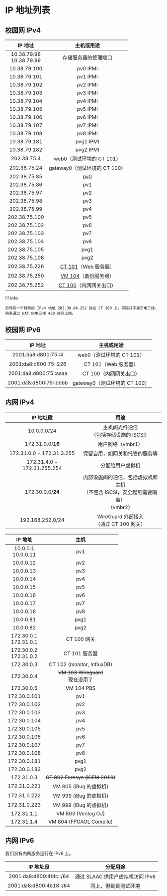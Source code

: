 # IP 地址列表

## 校园网 IPv4

| IP 地址 | 主机或用途 |
| :-----: | :--------: |
| 10.38.79.98<br>10.38.79.99 | 存储服务器的管理端口 |
| 10.38.79.100 | pv0 IPMI |
| 10.38.79.101 | pv1 IPMI |
| 10.38.79.102 | pv2 IPMI |
| 10.38.79.103 | pv3 IPMI |
| 10.38.79.104 | pv4 IPMI |
| 10.38.79.105 | pv5 IPMI |
| 10.38.79.106 | pv6 IPMI |
| 10.38.79.107 | pv7 IPMI |
| 10.38.79.108 | pv8 IPMI |
| 10.38.79.181 | pvg1 IPMI |
| 10.38.79.182 | pvg2 IPMI |
| 202.38.75.4 | web0（测试环境的 CT 101） |
| 202.38.75.24 | gateway0（测试环境的 CT 100） |
| 202.38.75.85 | [pv0](../history/gen1.md#follow-ups) |
| 202.38.75.86 | pv1 |
| 202.38.75.97 | pv2 |
| 202.38.75.98 | pv3 |
| 202.38.75.99 | pv4 |
| 202.38.75.100 | pv5 |
| 202.38.75.102 | pv6 |
| 202.38.75.103 | pv7 |
| 202.38.75.104 | pv8 |
| 202.38.75.105 | pvg1 |
| 202.38.75.108 | pvg2 |
| 202.38.75.226 | [CT 101](../servers/ct101.md)（Web 服务器） |
| 202.38.75.250 | [VM 104](../servers/vm104.md)（备份服务器） |
| 202.38.75.252 | [CT 100](../servers/ct100.md)（内网网关出口） |

!!! info

    另外有一个特殊的 IPv4 地址 202.38.84.252 挂在 CT 100 上，实际并不属于电三楼，用来通过 NAT 供电三楼 420 房间上网。

## 校园网 IPv6

| IP 地址 | 主机或用途 |
| :-----: | :--------: |
| 2001:da8:d800:75::4 | web0（测试环境的 CT 101） |
| 2001:da8:d800:75::226 | CT 101（Web 服务器） |
| 2001:da8:d800:75::aaaa | CT 100（内网网关出口） |
| 2001:da8:d800:75::bbbb | gateway0（测试环境的 CT 100） |

## 内网 IPv4

| IP 地址段 | 用途 |
| :---------: | :--: |
| 10.0.0.0/24 | 主机间光纤通信<br>（包括存储设施的 iSCSI） |
| 172.31.0.0/**16** | 用户网络（vmbr1） |
| 172.31.0.0 - 172.31.3.255 | 保留自用，如网关和托管的服务等 |
| 172.31.4.0 - 172.31.255.254 | 分配给用户虚拟机 |
| 172.30.0.0/**24** | 内部设施间的通信，包括虚拟机和主机<br>（不包含 iSCSI，安全起见需要隔离）<br>（vmbr2） |
| 192.168.252.0/24 | WireGuard 外部接入<br>（通过 CT 100 网关） |

| IP 地址 | 主机 |
| :-----: | :--: |
| 10.0.0.1<br>10.0.0.11 | pv1 |
| 10.0.0.12 | pv2 |
| 10.0.0.13 | pv3 |
| 10.0.0.14 | pv4 |
| 10.0.0.15 | pv5 |
| 10.0.0.16 | pv6 |
| 10.0.0.17 | pv7 |
| 10.0.0.18 | pv8 |
| 10.0.0.81 | pvg1 |
| 10.0.0.82 | pvg2 |
| 172.30.0.1<br>172.31.0.1 | CT 100 网关 |
| 172.30.0.2<br>172.31.0.2 | CT 101 服务器 |
| 172.30.0.3 | CT 102 (monitor, InfluxDB) |
| 172.30.0.4 | <s>VM 103 Wireguard</s><br>现在没用了 |
| 172.30.0.5 | VM 104 PBS |
| 172.30.0.101 | pv1 |
| 172.30.0.102 | pv2 |
| 172.30.0.103 | pv3 |
| 172.30.0.104 | pv4 |
| 172.30.0.105 | pv5 |
| 172.30.0.106 | pv6 |
| 172.30.0.107 | pv7 |
| 172.30.0.108 | pv8 |
| 172.30.0.181 | pvg1 |
| 172.30.0.182 | pvg2 |
| 172.31.0.3 | <s>CT 802 Foresyn (iGEM 2019)</s><br> |
| 172.31.0.221 | VM 805 (iBug 的虚拟机) |
| 172.31.0.222 | VM 999 (iBug 的虚拟机) |
| 172.31.0.223 | VM 998 (iBug 的虚拟机) |
| 172.31.1.1 | VM 803 (Verilog OJ) |
| 172.31.1.4 | VM 804 (FPGAOL Compile) |

## 内网 IPv6

我们没有内网服务运行在 IPv6 上。

| IP 地址段 | 分配用途 |
| :-------: | :------: |
| 2001:da8:d800:4bfc::/64 | 通过 SLAAC 供用户虚拟机访问 IPv6 |
| 2001:da8:d800:4b18::/64 | 同上，但是是测试环境 |
